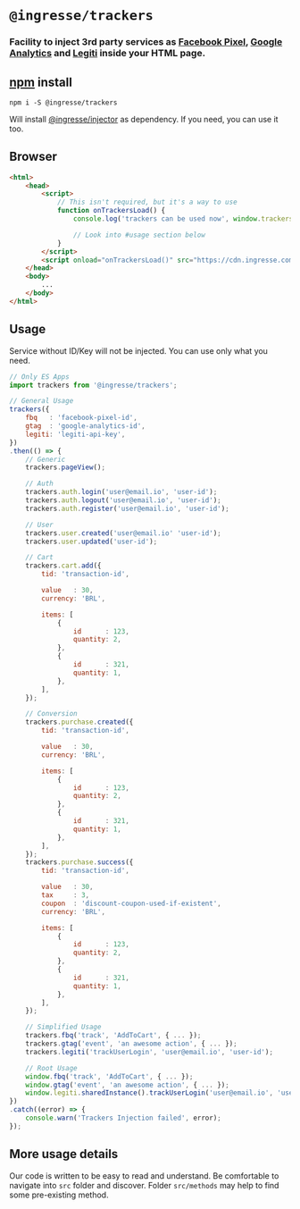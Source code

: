 # `@ingresse/trackers`

### Facility to inject 3rd party services as [Facebook Pixel](https://developers.facebook.com/docs/facebook-pixel), [Google Analytics](https://developers.google.com/gtagjs/reference/api) and [Legiti](https://docs.legiti.com/ticketing-api/frontend-collection-sdks) inside your HTML page.


## [npm](https://www.npmjs.com/package/@ingresse/trackers) install
```shell
npm i -S @ingresse/trackers
```
Will install [@ingresse/injector](https://www.npmjs.com/package/@ingresse/injector) as dependency. If you need, you can use it too.

## Browser
```html
<html>
    <head>
        <script>
            // This isn't required, but it's a way to use
            function onTrackersLoad() {
                console.log('trackers can be used now', window.trackers);

                // Look into #usage section below
            }
        </script>
        <script onload="onTrackersLoad()" src="https://cdn.ingresse.com/trackers/trackers.js"></script>
    </head>
    <body>
        ...
    </body>
</html>
```

## Usage
Service without ID/Key will not be injected.
You can use only what you need.

```js
// Only ES Apps
import trackers from '@ingresse/trackers';

// General Usage
trackers({
    fbq   : 'facebook-pixel-id',
    gtag  : 'google-analytics-id',
    legiti: 'legiti-api-key',
})
.then(() => {
    // Generic
    trackers.pageView();

    // Auth
    trackers.auth.login('user@email.io', 'user-id');
    trackers.auth.logout('user@email.io', 'user-id');
    trackers.auth.register('user@email.io', 'user-id');

    // User
    trackers.user.created('user@email.io' 'user-id');
    trackers.user.updated('user-id');

    // Cart
    trackers.cart.add({
        tid: 'transaction-id',

        value   : 30,
        currency: 'BRL',

        items: [
            {
                id      : 123,
                quantity: 2,
            },
            {
                id      : 321,
                quantity: 1,
            },
        ],
    });

    // Conversion
    trackers.purchase.created({
        tid: 'transaction-id',

        value   : 30,
        currency: 'BRL',

        items: [
            {
                id      : 123,
                quantity: 2,
            },
            {
                id      : 321,
                quantity: 1,
            },
        ],
    });
    trackers.purchase.success({
        tid: 'transaction-id',

        value   : 30,
        tax     : 3,
        coupon  : 'discount-coupon-used-if-existent',
        currency: 'BRL',

        items: [
            {
                id      : 123,
                quantity: 2,
            },
            {
                id      : 321,
                quantity: 1,
            },
        ],
    });

    // Simplified Usage
    trackers.fbq('track', 'AddToCart', { ... });
    trackers.gtag('event', 'an awesome action', { ... });
    trackers.legiti('trackUserLogin', 'user@email.io', 'user-id');

    // Root Usage
    window.fbq('track', 'AddToCart', { ... });
    window.gtag('event', 'an awesome action', { ... });
    window.legiti.sharedInstance().trackUserLogin('user@email.io', 'user-id');
})
.catch((error) => {
    console.warn('Trackers Injection failed', error);
});
```

## More usage details
Our code is written to be easy to read and understand.
Be comfortable to navigate into `src` folder and discover.
Folder `src/methods` may help to find some pre-existing method.
